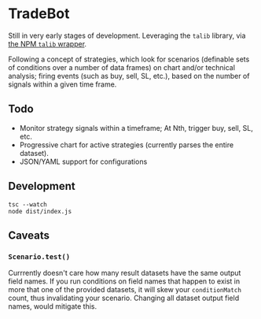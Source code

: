 # TradeBot
Still in very early stages of development. Leveraging the `talib` library, via [the NPM `talib` wrapper](https://www.npmjs.com/package/talib).

Following a concept of strategies, which look for scenarios (definable sets of conditions over a number of data frames) on chart and/or technical analysis; firing events (such as buy, sell, SL, etc.), based on the number of signals within a given time frame.

## Todo

- Monitor strategy signals within a timeframe; At Nth, trigger buy, sell, SL, etc.
- Progressive chart for active strategies (currently parses the entire dataset).
- JSON/YAML support for configurations

## Development
```
tsc --watch
node dist/index.js
```

## Caveats

### `Scenario.test()`
Currrently doesn't care how many result datasets have the same output field names. If you run conditions on field names that happen to exist in more that one of the provided datasets, it will skew your `conditionMatch` count, thus invalidating your scenario. Changing all dataset output field names, would mitigate this.